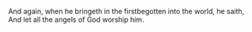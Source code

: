 And again, when he bringeth in the firstbegotten into the world, he saith, And let all the angels of God worship him.
